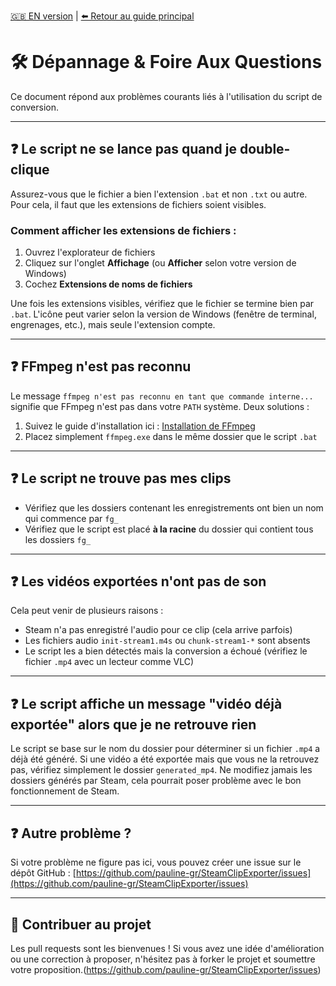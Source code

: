 [🇬🇧 EN version](troubleshooting_EN.md) | [⬅️ Retour au guide principal](../README.md)

# 🛠 Dépannage & Foire Aux Questions

Ce document répond aux problèmes courants liés à l'utilisation du script de conversion.

---

## ❓ Le script ne se lance pas quand je double-clique

Assurez-vous que le fichier a bien l'extension `.bat` et non `.txt` ou autre. Pour cela, il faut que les extensions de fichiers soient visibles.

### Comment afficher les extensions de fichiers :
1. Ouvrez l'explorateur de fichiers
2. Cliquez sur l'onglet **Affichage** (ou **Afficher** selon votre version de Windows)
3. Cochez **Extensions de noms de fichiers**

Une fois les extensions visibles, vérifiez que le fichier se termine bien par `.bat`. L'icône peut varier selon la version de Windows (fenêtre de terminal, engrenages, etc.), mais seule l'extension compte.

---

## ❓ FFmpeg n'est pas reconnu

Le message `ffmpeg n'est pas reconnu en tant que commande interne...` signifie que FFmpeg n'est pas dans votre `PATH` système. Deux solutions :

1. Suivez le guide d'installation ici : [Installation de FFmpeg](installation_ffmpeg.md)
2. Placez simplement `ffmpeg.exe` dans le même dossier que le script `.bat`

---

## ❓ Le script ne trouve pas mes clips

- Vérifiez que les dossiers contenant les enregistrements ont bien un nom qui commence par `fg_`
- Vérifiez que le script est placé **à la racine** du dossier qui contient tous les dossiers `fg_`

---

## ❓ Les vidéos exportées n'ont pas de son

Cela peut venir de plusieurs raisons :
- Steam n'a pas enregistré l'audio pour ce clip (cela arrive parfois)
- Les fichiers audio `init-stream1.m4s` ou `chunk-stream1-*` sont absents
- Le script les a bien détectés mais la conversion a échoué (vérifiez le fichier `.mp4` avec un lecteur comme VLC)

---

## ❓ Le script affiche un message "vidéo déjà exportée" alors que je ne retrouve rien

Le script se base sur le nom du dossier pour déterminer si un fichier `.mp4` a déjà été généré. Si une vidéo a été exportée mais que vous ne la retrouvez pas, vérifiez simplement le dossier `generated_mp4`. Ne modifiez jamais les dossiers générés par Steam, cela pourrait poser problème avec le bon fonctionnement de Steam.

---

## ❓ Autre problème ?

Si votre problème ne figure pas ici, vous pouvez créer une issue sur le dépôt GitHub : [https://github.com/pauline-gr/SteamClipExporter/issues](https://github.com/pauline-gr/SteamClipExporter/issues)

---

## 🤝 Contribuer au projet

Les pull requests sont les bienvenues !
Si vous avez une idée d'amélioration ou une correction à proposer, n'hésitez pas à forker le projet et soumettre votre proposition.(https://github.com/pauline-gr/SteamClipExporter/issues)

